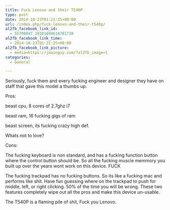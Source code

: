 ```yaml
---
title: Fuck Lenovo and their T540P
type: post
date: 2014-10-23T01:21:15+00:00
url: /index.php/fuck-lenovo-and-their-t540p/
al2fb_facebook_link_id:
  - 55700847_10101694616781738
al2fb_facebook_link_time:
  - 2014-10-23T01:21:25+00:00
al2fb_facebook_link_picture:
  - media=https://jmainguy.com/?al2fb_image=1
categories:
  - General

---
```

Seriously, fuck them and every fucking engineer and designer they have on staff that gave this model a thumbs up.

Pros:
  
beast cpu, 8 cores of 2.7ghz i7
  
beast ram, 16 fucking gigs of ram
  
beast screen, its fucking crazy high def.

Whats not to love?

Cons:
  
The fucking keyboard is non standard, and has a fucking function button where the control button should be. So all the fucking muscle memmory you built up over the years wont work on this device. FUCK

The fucking trackpad has no fucking buttons. So its like a fucking mac and performs like shit. Have fun guessing where on the trackpad to push for middle, left, or right clicking. 50% of the time you will be wrong. These two features completely wipe out all the pros and make this device un-usable.

The T540P is a flaming pile of shit, Fuck you Lenovo.